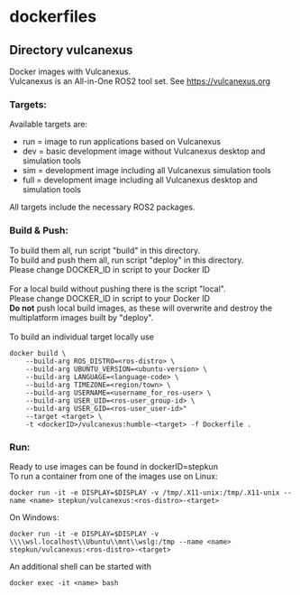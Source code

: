 # dockerfiles

## Directory vulcanexus
Docker images with Vulcanexus.<br>
Vulcanexus is an All-in-One ROS2 tool set. See  https://vulcanexus.org

### Targets:
Available targets are:
- run = image to run applications based on Vulcanexus
- dev = basic development image without Vulcanexus desktop and simulation tools
- sim = development image including all Vulcanexus simulation tools
- full = development image including all Vulcanexus desktop and simulation tools

All targets include the necessary ROS2 packages.<br>

### Build & Push:
To build them all, run script "build" in this directory.<br>
To build and push them all, run script "deploy" in this directory.<br>
Please change DOCKER_ID in script to your Docker ID<br>
<br>
For a local build without pushing there is the script "local".<br>
Please change DOCKER_ID in script to your Docker ID<br>
**Do not** push local build images, as these will overwrite and destroy the multiplatform images built by "deploy".<br>
<br>
To build an individual target locally use
```
docker build \
    --build-arg ROS_DISTRO=<ros-distro> \
    --build-arg UBUNTU_VERSION=<ubuntu-version> \
    --build-arg LANGUAGE=<language-code> \
    --build-arg TIMEZONE=<region/town> \
    --build-arg USERNAME=<username_for_ros-user> \
    --build-arg USER_UID=<ros-user_group-id> \
    --build-arg USER_GID=<ros-user_user-id>"
    --target <target> \
    -t <dockerID>/vulcanexus:humble-<target> -f Dockerfile .
```

### Run:
Ready to use images can be found in dockerID=stepkun<br>
To run a container from one of the images use on Linux:
```
docker run -it -e DISPLAY=$DISPLAY -v /tmp/.X11-unix:/tmp/.X11-unix --name <name> stepkun/vulcanexus:<ros-distro>-<target>
```
On Windows:
```
docker run -it -e DISPLAY=$DISPLAY -v \\\\wsl.localhost\\Ubuntu\\mnt\\wslg:/tmp --name <name> stepkun/vulcanexus:<ros-distro>-<target>
```
An additional shell can be started with
```
docker exec -it <name> bash
```
